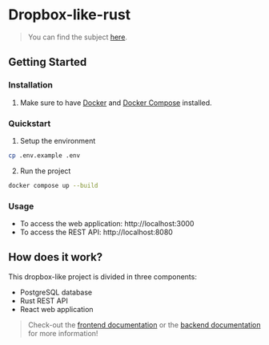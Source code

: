 # Dropbox-like-rust

> You can find the subject [here](./Subject.md).

## Getting Started

### Installation

1. Make sure to have [Docker](https://docs.docker.com/engine/install/) and [Docker Compose](https://docs.docker.com/compose/install/) installed.

### Quickstart

1. Setup the environment
```bash
cp .env.example .env
```
2. Run the project
```bash
docker compose up --build
```

### Usage

- To access the web application: http://localhost:3000
- To access the REST API: http://localhost:8080

## How does it work?

This dropbox-like project is divided in three components:
- PostgreSQL database
- Rust REST API
- React web application

> Check-out the [frontend documentation](./frontend/README.md) or the [backend documentation](./backend/README.md) for more information!